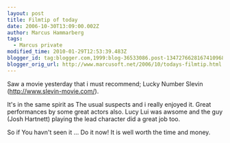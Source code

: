 ```yaml
---
layout: post
title: Filmtip of today
date: 2006-10-30T13:09:00.002Z
author: Marcus Hammarberg
tags:
  - Marcus private
modified_time: 2010-01-29T12:53:39.483Z
blogger_id: tag:blogger.com,1999:blog-36533086.post-1347276628167410968
blogger_orig_url: http://www.marcusoft.net/2006/10/todays-filmtip.html
---
```


Saw a movie yesterday that i must recommend; Lucky Number Slevin
(<http://www.slevin-movie.com/>).

It's in the same spirit as The usual suspects and i really enjoyed it.
Great performances by some great actors also. Lucy Lui was awsome and
the guy (Josh Hartnett) playing the lead character did a great job
too.

So if You havn't seen it ... Do it now! It is well worth the time and
money.
